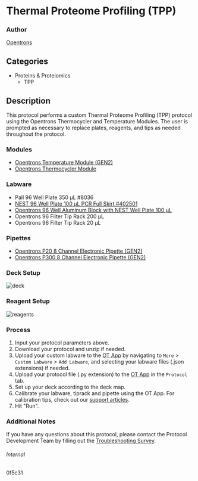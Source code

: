 # Thermal Proteome Profiling (TPP)


### Author
[Opentrons](https://opentrons.com/)


## Categories
* Proteins & Proteiomics
	* TPP


## Description
This protocol performs a custom Thermal Proteome Profiling (TPP) protocol using the Opentrons Thermocycler and Temperature Modules. The user is prompted as necessary to replace plates, reagents, and tips as needed throughout the protocol.


### Modules
* [Opentrons Temperature Module (GEN2)](https://shop.opentrons.com/temperature-module-gen2/)
* [Opentrons Thermocycler Module](https://shop.opentrons.com/thermocycler-module-1/)


### Labware
* Pall 96 Well Plate 350 µL #8036
* [NEST 96 Well Plate 100 µL PCR Full Skirt #402501](http://www.cell-nest.com/page94?_l=en&product_id=97&product_category=96)
* [Opentrons 96 Well Aluminum Block with NEST Well Plate 100 µL](https://shop.opentrons.com/collections/hardware-modules/products/aluminum-block-set)
* Opentrons 96 Filter Tip Rack 200 µL
* Opentrons 96 Filter Tip Rack 20 µL


### Pipettes
* [Opentrons P20 8 Channel Electronic Pipette (GEN2)](https://shop.opentrons.com/8-channel-electronic-pipette/)
* [Opentrons P300 8 Channel Electronic Pipette (GEN2)](https://shop.opentrons.com/8-channel-electronic-pipette/)


### Deck Setup
![deck](https://opentrons-protocol-library-website.s3.amazonaws.com/custom-README-images/0f5c31/deck.png)


### Reagent Setup
![reagents](https://opentrons-protocol-library-website.s3.amazonaws.com/custom-README-images/0f5c31/reagents.png)


### Process
1. Input your protocol parameters above.
2. Download your protocol and unzip if needed.
3. Upload your custom labware to the [OT App](https://opentrons.com/ot-app) by navigating to `More` > `Custom Labware` > `Add Labware`, and selecting your labware files (.json extensions) if needed.
4. Upload your protocol file (.py extension) to the [OT App](https://opentrons.com/ot-app) in the `Protocol` tab.
5. Set up your deck according to the deck map.
6. Calibrate your labware, tiprack and pipette using the OT App. For calibration tips, check out our [support articles](https://support.opentrons.com/en/collections/1559720-guide-for-getting-started-with-the-ot-2).
7. Hit "Run".


### Additional Notes
If you have any questions about this protocol, please contact the Protocol Development Team by filling out the [Troubleshooting Survey](https://protocol-troubleshooting.paperform.co/).


###### Internal
0f5c31
